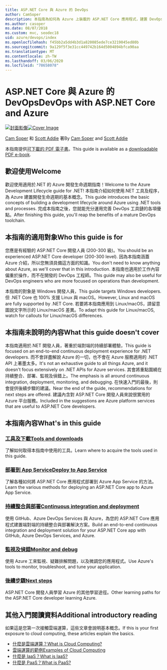 ```yaml
---
title: ASP.NET Core 與 Azure 的 DevOps
author: CamSoper
description: 本指南為如何為 Azure 上裝載的 ASP.NET Core 應用程式，建置 DevOps 管線的完整指導。
ms.author: casoper
ms.date: 08/07/2018
ms.custom: mvc, seodec18
uid: azure/devops/index
ms.openlocfilehash: f45bb2a5dd4b3d1a820085ede7ce3219045ed80b
ms.sourcegitcommit: 9a129f5f3e31cc449742b164d5004894bfca90aa
ms.translationtype: MT
ms.contentlocale: zh-TW
ms.lasthandoff: 03/06/2020
ms.locfileid: "78658078"
---
```

# <a name="devops-with-aspnet-core-and-azure"></a><span data-ttu-id="040f7-103">ASP.NET Core 與 Azure 的 DevOps</span><span class="sxs-lookup"><span data-stu-id="040f7-103">DevOps with ASP.NET Core and Azure</span></span>

<span data-ttu-id="040f7-104">[![封面影像](./media/cover-large.png)](https://aka.ms/devopsbook)</span><span class="sxs-lookup"><span data-stu-id="040f7-104">[![Cover Image](./media/cover-large.png)](https://aka.ms/devopsbook)</span></span>

<span data-ttu-id="040f7-105">[Cam Soper](https://twitter.com/camsoper) 和 [Scott Addie](https://twitter.com/scottaddie) 著</span><span class="sxs-lookup"><span data-stu-id="040f7-105">By [Cam Soper](https://twitter.com/camsoper) and [Scott Addie](https://twitter.com/scottaddie)</span></span>

<span data-ttu-id="040f7-106">本指南提供[可下載的 PDF 電子書](https://aka.ms/devopsbook)。</span><span class="sxs-lookup"><span data-stu-id="040f7-106">This guide is available as a [downloadable PDF e-book](https://aka.ms/devopsbook).</span></span>

## <a name="welcome"></a><span data-ttu-id="040f7-107">歡迎使用</span><span class="sxs-lookup"><span data-stu-id="040f7-107">Welcome</span></span> 

<span data-ttu-id="040f7-108">歡迎使用適用於.NET 的 Azure 開發生命週期指南！</span><span class="sxs-lookup"><span data-stu-id="040f7-108">Welcome to the Azure Development Lifecycle guide for .NET!</span></span> <span data-ttu-id="040f7-109">本指南介紹如何使用.NET 工具及程序，為 Azure 建置開發生命週期的基本概念。</span><span class="sxs-lookup"><span data-stu-id="040f7-109">This guide introduces the basic concepts of building a development lifecycle around Azure using .NET tools and processes.</span></span> <span data-ttu-id="040f7-110">完成本指南之後，您就能充分運用完善 DevOps 工具鏈的各項優點。</span><span class="sxs-lookup"><span data-stu-id="040f7-110">After finishing this guide, you'll reap the benefits of a mature DevOps toolchain.</span></span>

## <a name="who-this-guide-is-for"></a><span data-ttu-id="040f7-111">本指南的適用對象</span><span class="sxs-lookup"><span data-stu-id="040f7-111">Who this guide is for</span></span>

<span data-ttu-id="040f7-112">您應是有經驗的 ASP.NET Core 開發人員 (200-300 級)。</span><span class="sxs-lookup"><span data-stu-id="040f7-112">You should be an experienced ASP.NET Core developer (200-300 level).</span></span> <span data-ttu-id="040f7-113">因為本指南涵蓋 Azure 介紹，所以您無須具備這方面的知識。</span><span class="sxs-lookup"><span data-stu-id="040f7-113">You don't need to know anything about Azure, as we'll cover that in this introduction.</span></span> <span data-ttu-id="040f7-114">本指南也適用於工作內容偏重於操作，而不在開發的 DevOps 工程師。</span><span class="sxs-lookup"><span data-stu-id="040f7-114">This guide may also be useful for DevOps engineers who are more focused on operations than development.</span></span>

<span data-ttu-id="040f7-115">本指南的對象是 Windows 開發人員，</span><span class="sxs-lookup"><span data-stu-id="040f7-115">This guide targets Windows developers.</span></span> <span data-ttu-id="040f7-116">但 .NET Core 也 100% 支援 Linux 與 macOS。</span><span class="sxs-lookup"><span data-stu-id="040f7-116">However, Linux and macOS are fully supported by .NET Core.</span></span> <span data-ttu-id="040f7-117">若要將本指南應用到 Linux/macOS，請留意圖說文字所示的 Linux/macOS 差異。</span><span class="sxs-lookup"><span data-stu-id="040f7-117">To adapt this guide for Linux/macOS, watch for callouts for Linux/macOS differences.</span></span>

## <a name="what-this-guide-doesnt-cover"></a><span data-ttu-id="040f7-118">本指南未說明的內容</span><span class="sxs-lookup"><span data-stu-id="040f7-118">What this guide doesn't cover</span></span>

<span data-ttu-id="040f7-119">本指南適用於.NET 開發人員，著重於端對端的持續部署體驗，</span><span class="sxs-lookup"><span data-stu-id="040f7-119">This guide is focused on an end-to-end continuous deployment experience for .NET developers.</span></span> <span data-ttu-id="040f7-120">而不會詳盡解說 Azure 的一切，也不會在 Azure 服務適用的 .NET API 上著墨太多。</span><span class="sxs-lookup"><span data-stu-id="040f7-120">It's not an exhaustive guide to all things Azure, and it doesn't focus extensively on .NET APIs for Azure services.</span></span> <span data-ttu-id="040f7-121">其會將重點圍繞在持續整合、部署、監視及偵錯上。</span><span class="sxs-lookup"><span data-stu-id="040f7-121">The emphasis is all around continuous integration, deployment, monitoring, and debugging.</span></span> <span data-ttu-id="040f7-122">在快速入門的最後，則會提供後續步驟的建議。</span><span class="sxs-lookup"><span data-stu-id="040f7-122">Near the end of the guide, recommendations for next steps are offered.</span></span> <span data-ttu-id="040f7-123">建議內含對 ASP.NET Core 開發人員來說很實用的 Azure 平台服務。</span><span class="sxs-lookup"><span data-stu-id="040f7-123">Included in the suggestions are Azure platform services that are useful to ASP.NET Core developers.</span></span>

## <a name="whats-in-this-guide"></a><span data-ttu-id="040f7-124">本指南內容</span><span class="sxs-lookup"><span data-stu-id="040f7-124">What's in this guide</span></span>

### <a name="tools-and-downloads"></a>[<span data-ttu-id="040f7-125">工具及下載</span><span class="sxs-lookup"><span data-stu-id="040f7-125">Tools and downloads</span></span>](xref:azure/devops/tools-and-downloads)

<span data-ttu-id="040f7-126">了解如何取得本指南中使用的工具。</span><span class="sxs-lookup"><span data-stu-id="040f7-126">Learn where to acquire the tools used in this guide.</span></span>

### <a name="deploy-to-app-service"></a>[<span data-ttu-id="040f7-127">部署到 App Service</span><span class="sxs-lookup"><span data-stu-id="040f7-127">Deploy to App Service</span></span>](xref:azure/devops/deploy-to-app-service)

<span data-ttu-id="040f7-128">了解各種如何將 ASP.NET Core 應用程式部署到 Azure App Service 的方法。</span><span class="sxs-lookup"><span data-stu-id="040f7-128">Learn the various methods for deploying an ASP.NET Core app to Azure App Service.</span></span>

### <a name="continuous-integration-and-deployment"></a>[<span data-ttu-id="040f7-129">持續整合與部署</span><span class="sxs-lookup"><span data-stu-id="040f7-129">Continuous integration and deployment</span></span>](xref:azure/devops/cicd)

<span data-ttu-id="040f7-130">使用 GitHub、Azure DevOps Services 與 Azure，為您的 ASP.NET Core 應用程式建置端對端的持續整合與部署解決方案。</span><span class="sxs-lookup"><span data-stu-id="040f7-130">Build an end-to-end continuous integration and deployment solution for your ASP.NET Core app with GitHub, Azure DevOps Services, and Azure.</span></span>

### <a name="monitor-and-debug"></a>[<span data-ttu-id="040f7-131">監視及偵錯</span><span class="sxs-lookup"><span data-stu-id="040f7-131">Monitor and debug</span></span>](xref:azure/devops/monitor)

<span data-ttu-id="040f7-132">使用 Azure 工來監視、疑難排解問題，以及微調您的應用程式。</span><span class="sxs-lookup"><span data-stu-id="040f7-132">Use Azure's tools to monitor, troubleshoot, and tune your application.</span></span>

### <a name="next-steps"></a>[<span data-ttu-id="040f7-133">後續步驟</span><span class="sxs-lookup"><span data-stu-id="040f7-133">Next steps</span></span>](xref:azure/devops/next-steps)

<span data-ttu-id="040f7-134">ASP.NET Core 開發人員學習 Azure 的其他學習途徑。</span><span class="sxs-lookup"><span data-stu-id="040f7-134">Other learning paths for the ASP.NET Core developer learning Azure.</span></span>

## <a name="additional-introductory-reading"></a><span data-ttu-id="040f7-135">其他入門閱讀資料</span><span class="sxs-lookup"><span data-stu-id="040f7-135">Additional introductory reading</span></span>

<span data-ttu-id="040f7-136">如果這是您第一次接觸雲端運算，這些文章會說明基本概念。</span><span class="sxs-lookup"><span data-stu-id="040f7-136">If this is your first exposure to cloud computing, these articles explain the basics.</span></span>

* [<span data-ttu-id="040f7-137">什麼是雲端運算？</span><span class="sxs-lookup"><span data-stu-id="040f7-137">What is Cloud Computing?</span></span>](https://azure.microsoft.com/overview/what-is-cloud-computing/)
* [<span data-ttu-id="040f7-138">雲端運算的範例</span><span class="sxs-lookup"><span data-stu-id="040f7-138">Examples of Cloud Computing</span></span>](https://azure.microsoft.com/overview/examples-of-cloud-computing/)
* [<span data-ttu-id="040f7-139">什麼是 IaaS？</span><span class="sxs-lookup"><span data-stu-id="040f7-139">What is IaaS?</span></span>](https://azure.microsoft.com/overview/what-is-iaas/)
* [<span data-ttu-id="040f7-140">什麼是 PaaS？</span><span class="sxs-lookup"><span data-stu-id="040f7-140">What is PaaS?</span></span>](https://azure.microsoft.com/overview/what-is-paas/)
